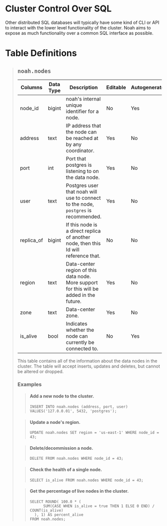 # Cluster Control Over SQL
Other distributed SQL databases will typically have some kind of CLI or API
to interact with the lower level functionality of the cluster. Noah aims to
expose as much functionality over a common SQL interface as possible. 

# Table Definitions

>## `noah.nodes`
> | Columns    | Data Type | Description                                                                              | Editable | Autogenerated |
> |------------|-----------|------------------------------------------------------------------------------------------|----------|---------------|
> | node_id    | bigint    | noah's internal unique identifier for a node.                                            | No       | Yes           |
> | address    | text      | IP address that the node can be reached at by any coordinator.                           | Yes      | No            |
> | port       | int       | Port that postgres is listening to on the data node.                                     | Yes      | No            |
> | user       | text      | Postgres user that noah will use to connect to the node, `postgres` is recommended.      | Yes      | No            |
> | replica_of | bigint    | If this node is a direct replica of another node, then this Id will reference that.      | No       | No            |
> | region     | text      | Data-center region of this data node. More support for this will be added in the future. | Yes      | No            |
> | zone       | text      | Data-center zone.                                                                        | Yes      | No            |
> | is_alive   | bool      | Indicates whether the node can currently be connected to.                                | No       | Yes           |
> 
> This table contains all of the information about the data nodes in the cluster.
> The table will accept inserts, updates and deletes, but cannot be altered or dropped.
> 
> ### Examples
> > #### Add a new node to the cluster.
> > `INSERT INTO noah.nodes (address, port, user) VALUES('127.0.0.01', 5432, 'postgres');`
>
> > #### Update a node's region.
> > `UPDATE noah.nodes SET region = 'us-east-1' WHERE node_id = 43;`
>
> > #### Delete/decommission a node.
> > `DELETE FROM noah.nodes WHERE node_id = 43;`
>
> > #### Check the health of a single node.
> > `SELECT is_alive FROM noah.nodes WHERE node_id = 43;`
>
> > #### Get the percentage of live nodes in the cluster.
> > ```postgresql
> > SELECT ROUND( 100.0 * (
> >       SUM(CASE WHEN is_alive = true THEN 1 ELSE 0 END) / COUNT(is_alive)
> >   ), 1) AS percent_alive
> > FROM noah.nodes;
> > ```

